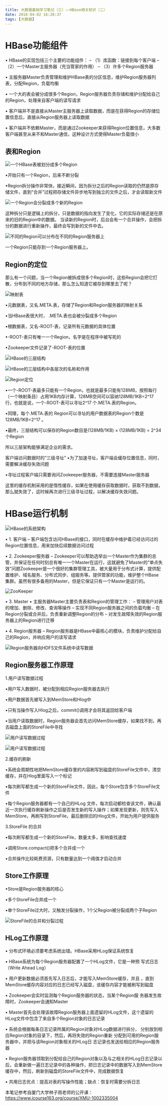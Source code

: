 ```yaml
---
title: 大数据基础学习笔记（三）——HBase相关知识（二）
date: 2018-04-02 16:28:37
tags: [大数据]
---
```

# HBase功能组件

• HBase的实现包括三个主要的功能组件：
– （1）库函数：链接到每个客户端
– （2）一个Master主服务器（充当管家的作用）
– （3）许多个Region服务器

• 主服务器Master负责管理和维护HBase表的分区信息，维护Region服务器列表，分配Region，负载均衡

• 一个大的表会被分成很多个Region，Region服务器负责存储和维护分配给自己的Region，处理来自客户端的读写请求

• 客户端并不是直接从Master主服务器上读取数据，而是在获得Region的存储位置信息后，直接从Region服务器上读取数据

• 客户端并不依赖Master，而是通过Zookeeper来获得Region位置信息，大多数客户端甚至从来不和Master通信，这种设计方式使得Master负载很小

## 表和Region

![一个HBase表被划分成多个Region](大数据基础学习笔记（三）——HBase相关知识（二）/1.png)

•开始只有一个Region，后来不断分裂

•Region拆分操作非常快，接近瞬间，因为拆分之后的Region读取的仍然是原存储文件，直到“合并”过程把存储文件异步地写到独立的文件之后，才会读取新文件

![一个Region会分裂成多个新的Region](大数据基础学习笔记（三）——HBase相关知识（二）/2.png)

这种拆分只是逻辑上的拆分，只是数据的指向发生了变化，它的实际存储还是在原来的旧的Region中的数据。
当读新的Region时，后台会有一个合并操作，会把拆分的数据进行重新操作，最终会写到新的文件中去。

![不同的Region可以分布在不同的Region服务器上](大数据基础学习笔记（三）——HBase相关知识（二）/3.png)

一个Region只能存到一个Region服务器上。

## Region的定位

那么有一个问题，当一个Region被拆成很多个Region时，这些Region会把它打散，分布到不同的地方存储，那么怎么知道它被存到哪里去了呢？

![映射表](大数据基础学习笔记（三）——HBase相关知识（二）/4.png)


•元数据表，又名.META.表，存储了Region和Region服务器的映射关系

•当HBase表很大时， .META.表也会被分裂成多个Region

•根数据表，又名-ROOT-表，记录所有元数据的具体位置

•-ROOT-表只有唯一一个Region，名字是在程序中被写死的

•Zookeeper文件记录了-ROOT-表的位置

![HBase的三层结构](大数据基础学习笔记（三）——HBase相关知识（二）/5.png)

![HBase的三层结构中各层次的名称和作用](大数据基础学习笔记（三）——HBase相关知识（二）/6.png)

![Region定位](大数据基础学习笔记（三）——HBase相关知识（二）/7.png)

•一个-ROOT-表最多只能有一个Region，也就是最多只能有128MB，按照每行（一个映射条目）占用1KB内存计算，128MB空间可以容纳128MB/1KB=2^17 行，也就是说，一个-ROOT-表可以寻址2^17 个.META.表的Region。

•同理，每个.META.表的 Region可以寻址的用户数据表的Region个数是128MB/1KB=2^17 。

•最终，三层结构可以保存的Region数目是(128MB/1KB) × (128MB/1KB) = 2^34 个Region


所以三层架构能够满足企业的需求。

客户端访问数据时的“三级寻址”
•为了加速寻址，客户端会缓存位置信息，同时，需要解决缓存失效问题

•寻址过程客户端只需要询问Zookeeper服务器，不需要连接Master服务器

这里的缓存机制采用的是惰性缓存，如果在使用缓存获取数据时，获取不到数据，那么就失效了，这时候再次进行三级寻址过程，以解决缓存失效问题。

# HBase运行机制

![HBase的系统架构](大数据基础学习笔记（三）——HBase相关知识（二）/8.png)

• 1. 客户端
– 客户端包含访问HBase的接口，同时在缓存中维护着已经访问过的Region位置信息，用来加快后续数据访问过程

• 2. Zookeeper服务器
– Zookeeper可以帮助选举出一个Master作为集群的总管，并保证在任何时刻总有唯一一个Master在运行，这就避免了Master的“单点失效”问题Zookeeper是一个很好的集群管理工具，被大量用于分布式计算，提供配置维护、域名服务、分布式同步、组服务等。提供管家的功能，维护整个HBase集群。虽然有很多备用的Master，但是它保证只有一个Master是运行的。

![ZooKeeper](大数据基础学习笔记（三）——HBase相关知识（二）/9.png)

• 3. Master
• 主服务器Master主要负责表和Region的管理工作：
– 管理用户对表的增加、删除、修改、查询等操作
– 实现不同Region服务器之间的负载均衡
– 在Region分裂或合并后，负责重新调整Region的分布
– 对发生故障失效的Region服务器上的Region进行迁移

• 4. Region服务器
– Region服务器是HBase中最核心的模块，负责维护分配给自己的Region，并响应用户的读写请求

![Region服务器向HDFS文件系统中读写数据](大数据基础学习笔记（三）——HBase相关知识（二）/10.png)

## Region服务器工作原理

1.用户读写数据过程

•用户写入数据时，被分配到相应Region服务器去执行

•用户数据首先被写入到MemStore和Hlog中

•只有当操作写入Hlog之后，commit()调用才会将其返回给客户端

•当用户读取数据时，Region服务器会首先访问MemStore缓存，如果找不到，再去磁盘上面的StoreFile中寻找

![用户读写数据过程](大数据基础学习笔记（三）——HBase相关知识（二）/11.png)

![用户读写数据过程](大数据基础学习笔记（三）——HBase相关知识（二）/12.png)

2.缓存的刷新

•系统会周期性地把MemStore缓存里的内容刷写到磁盘的StoreFile文件中，清空缓存，并在Hlog里面写入一个标记

•每次刷写都生成一个新的StoreFile文件，因此，每个Store包含多个StoreFile文件

•每个Region服务器都有一个自己的HLog 文件，每次启动都检查该文件，确认最近一次执行缓存刷新操作之后是否发生新的写入操作；如果发现更新，则先写入MemStore，再刷写到StoreFile，最后删除旧的Hlog文件，开始为用户提供服务

3.StoreFile 的合并

•每次刷写都生成一个新的StoreFile，数量太多，影响查找速度

•调用Store.compact()把多个合并成一个

•合并操作比较耗费资源，只有数量达到一个阈值才启动合并

## Store工作原理

•Store是Region服务器的核心

•多个StoreFile合并成一个

•单个StoreFile过大时，又触发分裂操作，1个父Region被分裂成两个子Region

![StoreFile的合并和分裂过程](大数据基础学习笔记（三）——HBase相关知识（二）/13.png)

## HLog工作原理

• 分布式环境必须要考虑系统出错。HBase采用HLog保证系统恢复

• HBase系统为每个Region服务器配置了一个HLog文件，它是一种预
写式日志（Write Ahead Log）

• 用户更新数据必须首先写入日志后，才能写入MemStore缓存，并且
，直到MemStore缓存内容对应的日志已经写入磁盘，该缓存内容才能被刷写到磁盘

• Zookeeper会实时监测每个Region服务器的状态，当某个Region服
务器发生故障时，Zookeeper会通知Master

• Master首先会处理该故障Region服务器上面遗留的HLog文件，这个遗留的HLog文件中包含了来自多个Region对象的日志记录

• 系统会根据每条日志记录所属的Region对象对HLog数据进行拆分，
分别放到相应Region对象的目录下，然后，再将失效的Region重新
分配到可用的Region服务器中，并把与该Region对象相关的HLog日
志记录也发送给相应的Region服务器

• Region服务器领取到分配给自己的Region对象以及与之相关的HLog日志记录以后，会重新做一遍日志记录中的各种操作，把日志记录中的数据写入到MemStore缓存中，然后，刷新到磁盘的StoreFile文件中，完成数据恢复

• 共用日志优点：提高对表的写操作性能；缺点：恢复时需要分拆日志

本笔记参考自厦门大学林子雨老师的公开课：https://www.icourse163.org/course/XMU-1002335004
